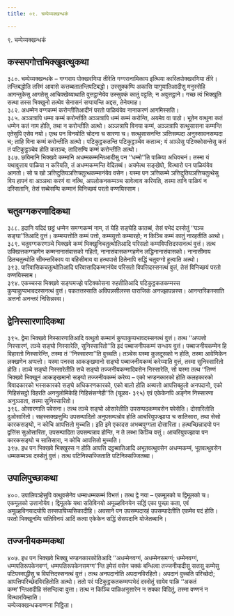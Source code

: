 ```yaml
---
title: ०९. चम्पेय्यक्खन्धकं

---
```

९. चम्पेय्यक्खन्धकं  


## कस्सपगोत्तभिक्खुवत्थुकथा

३८०. चम्पेय्यक्खन्धके – गग्गराय पोक्खरणिया तीरेति गग्गरानामिकाय इत्थिया कारितपोक्खरणिया तीरे। तन्तिबद्धोति तस्मिं आवासे कत्तब्बतातन्तिपटिबद्धो। उस्सुक्कम्पि अकासि यागुयातिआदीसु मनुस्सेहि आगन्तुकेसु आगतेसु आचिक्खेय्याथाति वुत्तट्ठानेयेव उस्सुक्कं कातुं वट्टति; न अवुत्तट्ठाने। गच्छ त्वं भिक्खूति सत्था तस्स भिक्खुनो तत्थेव सेनासनं सप्पायन्ति अद्दस, तेनेवमाह।  
३८२. अधम्मेन वग्गकम्मं करोन्तीतिआदीनं परतो पाळियंयेव नानाकरणं आगमिस्सति।  
३८५. अञ्ञत्रापि धम्मा कम्मं करोन्तीति अञ्ञत्रापि धम्मं कम्मं करोन्ति, अयमेव वा पाठो। भूतेन वत्थुना कतं धम्मेन कतं नाम होति, तथा न करोन्तीति अत्थो। अञ्ञत्रापि विनया कम्मं, अञ्ञत्रापि सत्थुसासना कम्मन्ति एतेसुपि एसेव नयो। एत्थ पन विनयोति चोदना च सारणा च। सत्थुसासनन्ति ञत्तिसम्पदा अनुस्सावनसम्पदा च; ताहि विना कम्मं करोन्तीति अत्थो। पटिकुट्ठकतन्ति पटिकुट्ठञ्चेव कतञ्च; यं अञ्ञेसु पटिक्कोसन्तेसु कतं तं पटिकुट्ठञ्चेव होति कतञ्च; तादिसम्पि कम्मं करोन्तीति अत्थो।  
३८७. छयिमानि भिक्खवे कम्मानि अधम्मकम्मन्तिआदीसु पन ‘‘धम्मो’’ति पाळिया अधिवचनं। तस्मा यं यथावुत्ताय पाळिया न करियति, तं अधम्मकम्मन्ति वेदितब्बं। अयमेत्थ सङ्खेपो, वित्थारो पन पाळियंयेव आगतो। सो च खो ञत्तिदुतियञत्तिचतुत्थकम्मानंयेव वसेन। यस्मा पन ञत्तिकम्मे ञत्तिदुतियञत्तिचतुत्थेसु विय हापनं वा अञ्ञथा करणं वा नत्थि, अपलोकनकम्मञ्च सावेत्वाव करियति, तस्मा तानि पाळियं न दस्सितानि, तेसं सब्बेसम्पि कम्मानं विनिच्छयं परतो वण्णयिस्साम।  


## चतुवग्गकरणादिकथा

३८८. इदानि यदिदं छट्ठं धम्मेन समग्गकम्मं नाम, तं येहि सङ्घेहि कातब्बं, तेसं पभेदं दस्सेतुं ‘‘पञ्च सङ्घा’’तिआदि वुत्तं। कम्मप्पत्तोति कम्मं पत्तो, कम्मयुत्तो कम्मारहो; न किञ्चि कम्मं कातुं नारहतीति अत्थो।  
३८९. चतुवग्गकरणञ्चे भिक्खवे कम्मं भिक्खुनिचतुत्थोतिआदि परिसतो कम्मविपत्तिदस्सनत्थं वुत्तं। तत्थ उक्खित्तकग्गहणेन कम्मनानासंवासको गहितो, नानासंवासकग्गहणेन लद्धिनानासंवासको। नानासीमाय ठितचतुत्थोति सीमन्तरिकाय वा बहिसीमाय वा हत्थपासे ठितेनापि सद्धिं चतुवग्गो हुत्वाति अत्थो।  
३९३. पारिवासिकचतुत्थोतिआदि परिवासादिकम्मानंयेव परिसतो विपत्तिदस्सनत्थं वुत्तं, तेसं विनिच्छयं परतो वण्णयिस्साम।  
३९४. एकच्चस्स भिक्खवे सङ्घमज्झे पटिक्कोसना रुहतीतिआदि पटिकुट्ठकतकम्मस्स कुप्पाकुप्पभावदस्सनत्थं वुत्तं। पकतत्तस्साति अविपन्नसीलस्स पाराजिकं अनज्झापन्नस्स। आनन्तरिकस्साति अत्तनो अनन्तरं निसिन्नस्स।  


## द्वेनिस्सारणादिकथा

३९५. द्वेमा भिक्खवे निस्सारणातिआदि वत्थुतो कम्मानं कुप्पाकुप्पभावदस्सनत्थं वुत्तं। तत्थ ‘‘अप्पत्तो निस्सारणं, तञ्चे सङ्घो निस्सारेति, सुनिस्सारितो’’ति इदं पब्बाजनीयकम्मं सन्धाय वुत्तं। पब्बाजनीयकम्मेन हि विहारतो निस्सारेन्ति, तस्मा तं ‘‘निस्सारणा’’ति वुच्चति। तञ्चेस यस्मा कुलदूसको न होति, तस्मा आवेणिकेन लक्खणेन अप्पत्तो। यस्मा पनस्स आकङ्खमानो सङ्घो पब्बाजनीयकम्मं करेय्याति वुत्तं, तस्मा सुनिस्सारितो होति। तञ्चे सङ्घो निस्सारेतीति सचे सङ्घो तज्जनीयकम्मादिवसेन निस्सारेति, सो यस्मा तत्थ ‘‘तिण्णं भिक्खवे भिक्खूनं आकङ्खमानो सङ्घो तज्जनीयकम्मं करेय्य – एको भण्डनकारको होति कलहकारको विवादकारको भस्सकारको सङ्घे अधिकरणकारको, एको बालो होति अब्यत्तो आपत्तिबहुलो अनपदानो, एको गिहिसंसट्ठो विहरति अननुलोमिकेहि गिहिसंसग्गेही’’ति (चूळव॰ ३९५) एवं एकेकेनपि अङ्गेन निस्सारणा अनुञ्ञाता, तस्मा सुनिस्सारितो।  
३९६. ओसारणाति पवेसना। तत्थ तञ्चे सङ्घो ओसारेतीति उपसम्पदकम्मवसेन पवेसेति। दोसारितोति दुओसारितो। सहस्सक्खत्तुम्पि उपसम्पादितो अनुपसम्पन्नोव होति आचरियुपज्झाया च सातिसारा, तथा सेसो कारकसङ्घो, न कोचि आपत्तितो मुच्चति। इति इमे एकादस अभब्बपुग्गला दोसारिता। हत्थच्छिन्नादयो पन द्वत्तिंस सुओसारिता, उपसम्पादिता उपसम्पन्नाव होन्ति, न ते लब्भा किञ्चि वत्तुं। आचरियुपज्झाया पन कारकसङ्घो च सातिसारा, न कोचि आपत्तितो मुच्चति।  
३९७. इध पन भिक्खवे भिक्खुस्स न होति आपत्ति दट्ठब्बातिआदि अभूतवत्थुवसेन अधम्मकम्मं, भूतवत्थुवसेन धम्मकम्मञ्च दस्सेतुं वुत्तं। तत्थ पटिनिस्सज्जिताति पटिनिस्सज्जितब्बा।  


## उपालिपुच्छाकथा

४००. उपालिपञ्हेसुपि वत्थुवसेनेव धम्माधम्मकम्मं विभत्तं। तत्थ द्वे नया – एकमूलको च द्विमूलको च। एकमूलको उत्तानोयेव। द्विमूलके यथा सतिविनयो अमूळ्हविनयेन सद्धिं एका पुच्छा कता, एवं अमूळ्हविनयादयोपि तस्सपापिय्यसिकादीहि। अवसाने पन उपसम्पदारहं उपसम्पादेतीति एकमेव पदं होति। परतो भिक्खूनम्पि सतिविनयं आदिं कत्वा एकेकेन सद्धिं सेसपदानि योजेतब्बानि।  


## तज्जनीयकम्मकथा

४०७. इध पन भिक्खवे भिक्खु भण्डनकारकोतिआदि ‘‘अधम्मेनवग्गं, अधम्मेनसमग्गं; धम्मेनवग्गं, धम्मपतिरूपकेनवग्गं, धम्मपतिरूपकेनसमग्ग’’न्ति इमेसं वसेन चक्कं बन्धित्वा तज्जनीयादीसु सत्तसु कम्मेसु पटिपस्सद्धीसु च विपत्तिदस्सनत्थं वुत्तं। तत्थ अनपदानोति अपदानविरहितो। अपदानं वुच्चति परिच्छेदो; आपत्तिपरिच्छेदविरहितोति अत्थो। ततो परं पटिकुट्ठकतकम्मप्पभेदं दस्सेतुं सायेव पाळि ‘‘अकतं कम्म’’न्तिआदीहि संसन्दित्वा वुत्ता। तत्थ न किञ्चि पाळिअनुसारेन न सक्का विदितुं, तस्मा वण्णनं न वित्थारयिम्हाति।  
चम्पेय्यक्खन्धकवण्णना निट्ठिता।  